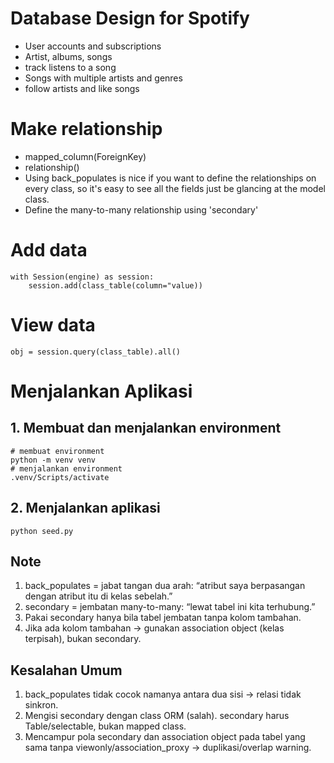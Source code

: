 # Database Design for Spotify
- User accounts and subscriptions
- Artist, albums, songs
- track listens to a song
- Songs with multiple artists and genres
- follow artists and like songs

# Make relationship
- mapped_column(ForeignKey)
- relationship()
- Using back_populates is nice if you want to define the relationships on every class, so it's easy to see all the fields just be glancing at the model class.
- Define the many-to-many relationship using 'secondary'

# Add data
```angular2html
with Session(engine) as session:
    session.add(class_table(column="value))
```

# View data
```angular2html
obj = session.query(class_table).all()
```

# Menjalankan Aplikasi
## 1. Membuat dan menjalankan environment
```angular2html
# membuat environment
python -m venv venv
# menjalankan environment
.venv/Scripts/activate
```
## 2. Menjalankan aplikasi
```angular2html
python seed.py
```

## Note
1. back_populates = jabat tangan dua arah: “atribut saya berpasangan dengan atribut itu di kelas sebelah.”
2. secondary = jembatan many-to-many: “lewat tabel ini kita terhubung.”
3. Pakai secondary hanya bila tabel jembatan tanpa kolom tambahan.
4. Jika ada kolom tambahan → gunakan association object (kelas terpisah), bukan secondary.

## Kesalahan Umum
1. back_populates tidak cocok namanya antara dua sisi → relasi tidak sinkron.
2. Mengisi secondary dengan class ORM (salah). secondary harus Table/selectable, bukan mapped class.
3. Mencampur pola secondary dan association object pada tabel yang sama tanpa viewonly/association_proxy → duplikasi/overlap warning.